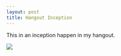 ```yaml
---
layout: post
title: Hangout Inception
---
```

This in an inception happen in my hangout.

![](https://www.evernote.com/shard/s24/res/6a67b100-ac84-409a-9e07-f4d90f210bbc/Screen%20Shot%202013-05-05%20at%2010.46.28%20PM.png)